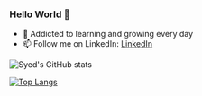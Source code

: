 ### Hello World 👋

- 🌱 Addicted to learning and growing every day
- 📫 Follow me on LinkedIn: [LinkedIn](https://www.linkedin.com/in/syed-asad/)

![Syed's GitHub stats](https://github-readme-stats.vercel.app/api?username=tasad-7&show_icons=true&theme=radical)

[![Top Langs](https://github-readme-stats.vercel.app/api/top-langs/?username=tasad-7)](https://github.com/tasad-7/github-readme-stats)
